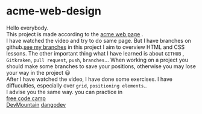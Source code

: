 # acme-web-design
Hello everybody.  
This project is made according to the [acme web page](https://www.youtube.com/watch?v=Wm6CUkswsNw) .  
I have watched the video and try to do same page. But I have branches on github.[see my branches](https://github.com/feridunAKYOL/acme-web-design/branches)
in this project I aim to overview HTML and CSS lessons.
The other important thing what I have learned is about `GITHUB` , `Gitkraken`, `pull request`, `push`, `branches`...
When working on a project you should make some branches to save your positions, otherwise you may lose your way in the project :smiley:  
After I have watched the video, I have done some exercises. I have diffuculties, especially over `grid`, `positioning elements`..  
I advise you the same way.
you can practice in   
[free code camp]()  
[DevMountain](https://github.com/DevMountain/HTML-CSS-Practice-Problems)
[dangodev](https://github.com/dangodev/css-exercises)
